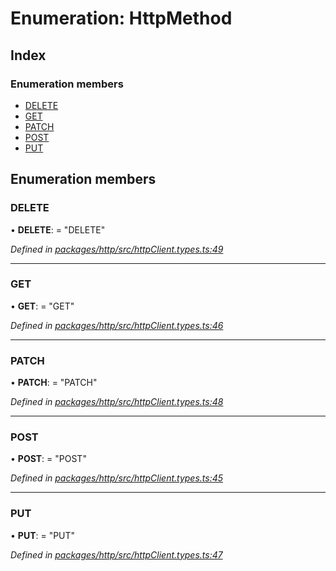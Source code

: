 # Enumeration: HttpMethod

## Index

### Enumeration members

* [DELETE](httpmethod.md#delete)
* [GET](httpmethod.md#get)
* [PATCH](httpmethod.md#patch)
* [POST](httpmethod.md#post)
* [PUT](httpmethod.md#put)

## Enumeration members

###  DELETE

• **DELETE**: = "DELETE"

*Defined in [packages/http/src/httpClient.types.ts:49](https://github.com/headline-1/coolio/blob/0131267/packages/http/src/httpClient.types.ts#L49)*

___

###  GET

• **GET**: = "GET"

*Defined in [packages/http/src/httpClient.types.ts:46](https://github.com/headline-1/coolio/blob/0131267/packages/http/src/httpClient.types.ts#L46)*

___

###  PATCH

• **PATCH**: = "PATCH"

*Defined in [packages/http/src/httpClient.types.ts:48](https://github.com/headline-1/coolio/blob/0131267/packages/http/src/httpClient.types.ts#L48)*

___

###  POST

• **POST**: = "POST"

*Defined in [packages/http/src/httpClient.types.ts:45](https://github.com/headline-1/coolio/blob/0131267/packages/http/src/httpClient.types.ts#L45)*

___

###  PUT

• **PUT**: = "PUT"

*Defined in [packages/http/src/httpClient.types.ts:47](https://github.com/headline-1/coolio/blob/0131267/packages/http/src/httpClient.types.ts#L47)*
